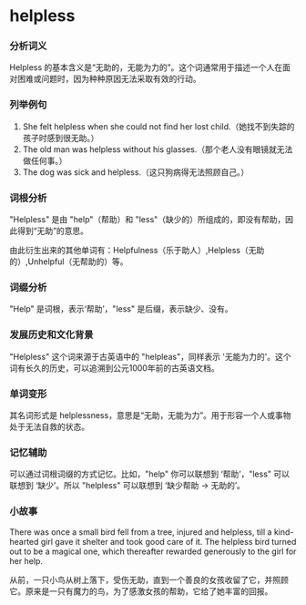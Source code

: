# helpless

### 分析词义

  

Helpless 的基本含义是“无助的，无能为力的”。这个词通常用于描述一个人在面对困难或问题时，因为种种原因无法采取有效的行动。

  

### 列举例句

  

1.  She felt helpless when she could not find her lost child.（她找不到失踪的孩子时感到很无助。）
2.  The old man was helpless without his glasses.（那个老人没有眼镜就无法做任何事。）
3.  The dog was sick and helpless.（这只狗病得无法照顾自己。）

  

### 词根分析

  

"Helpless" 是由 "help"（帮助）和 "less"（缺少的）所组成的，即没有帮助，因此得到“无助”的意思。

  

由此衍生出来的其他单词有：Helpfulness（乐于助人）,Helpless（无助的）,Unhelpful（无帮助的）等。

  

### 词缀分析

  

"Help" 是词根，表示‘帮助’，"less" 是后缀，表示缺少、没有。

  

### 发展历史和文化背景

  

"Helpless" 这个词来源于古英语中的 "helpleas"，同样表示 '无能为力的'。这个词有长久的历史，可以追溯到公元1000年前的古英语文档。

  

### 单词变形

  

其名词形式是 helplessness，意思是“无助，无能为力”。用于形容一个人或事物处于无法自救的状态。

  

### 记忆辅助

  

可以通过词根词缀的方式记忆。比如，"help" 你可以联想到 ‘帮助’，"less" 可以联想到 ‘缺少’。所以 "helpless" 可以联想到 ‘缺少帮助 -> 无助的’。

  

### 小故事

  

There was once a small bird fell from a tree, injured and helpless, till a kind-hearted girl gave it shelter and took good care of it. The helpless bird turned out to be a magical one, which thereafter rewarded generously to the girl for her help.

  

从前，一只小鸟从树上落下，受伤无助，直到一个善良的女孩收留了它，并照顾它。原来是一只有魔力的鸟，为了感激女孩的帮助，它给了她丰富的回报。
